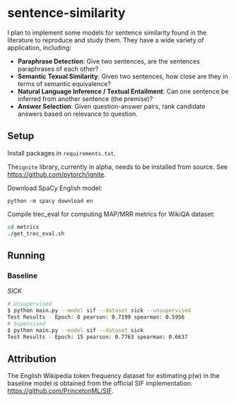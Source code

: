 # sentence-similarity

I plan to implement some models for sentence similarity found in the literature to reproduce and study them.
They have a wide variety of application, including:

* **Paraphrase Detection**: Give two sentences, are the sentences paraphrases of each other?
* **Semantic Texual Similarity**: Given two sentences, how close are they in terms of semantic equivalence?
* **Natural Language Inference / Textual Entailment**: Can one sentence be inferred from another sentence (the premise)?
* **Answer Selection**: Given question-answer pairs, rank candidate answers based on relevance to question.

## Setup

Install packages in `requirements.txt`.

The`ignite` library, currently in alpha, needs to be installed from source. See https://github.com/pytorch/ignite.

Download SpaCy English model:
```
python -m spacy download en
```

Compile trec_eval for computing MAP/MRR metrics for WikiQA dataset:
```bash
cd metrics
./get_trec_eval.sh
```

## Running

### Baseline

*SICK*
```bash
# Unsupervised
$ python main.py --model sif --dataset sick --unsupervised
Test Results - Epoch: 0 pearson: 0.7199 spearman: 0.5956
# Supervised
$ python main.py --model sif --dataset sick
Test Results - Epoch: 15 pearson: 0.7763 spearman: 0.6637
```

## Attribution

The English Wikipedia token frequency dataset for estimating p(w) in the baseline model is obtained from the official
SIF implementation: https://github.com/PrincetonML/SIF.
